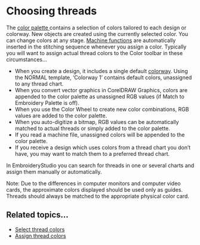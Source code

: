 # Choosing threads

The [color palette ](../../glossary/glossary)contains a selection of colors tailored to each design or colorway. New objects are created using the currently selected color. You can change colors at any stage. [Machine functions](../../glossary/glossary) are automatically inserted in the stitching sequence whenever you assign a color. Typically you will want to assign actual thread colors to the Color toolbar in these circumstances...

- When you create a design, it includes a single default [colorway](../../glossary/glossary). Using the NORMAL template, ‘Colorway 1’ contains default colors, unassigned to any thread chart.
- When you convert vector graphics in CorelDRAW Graphics, colors are appended to the color palette as unassigned RGB values (if Match to Embroidery Palette is off).
- When you use the Color Wheel to create new color combinations, RGB values are added to the color palette.
- When you auto-digitize a bitmap, RGB values can be automatically matched to actual threads or simply added to the color palette.
- If you read a machine file, unassigned colors will be appended to the color palette.
- If you receive a design which uses colors from a thread chart you don’t have, you may want to match them to a preferred thread chart.

In EmbroideryStudio you can search for threads in one or several charts and assign them manually or automatically.

Note: Due to the differences in computer monitors and computer video cards, the approximate colors displayed should be used only as guides. Threads should always be matched to the appropriate physical color card.

## Related topics...

- [Select thread colors](Select_thread_colors)
- [Assign thread colors](Assign_thread_colors)
